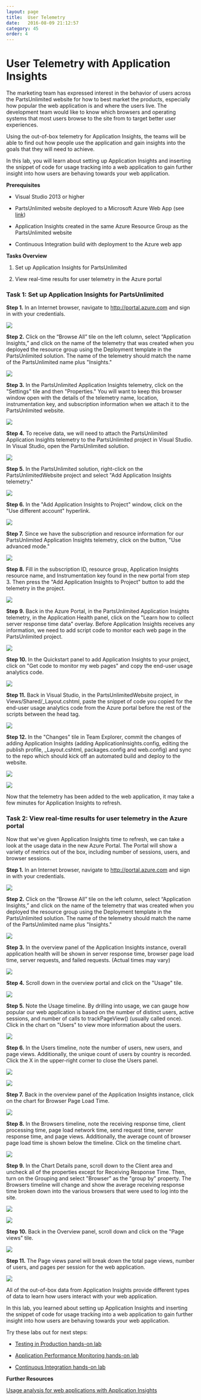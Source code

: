 ```yaml
---
layout: page
title:  User Telemetry
date:   2016-08-09 21:12:57
category: 45
order: 4
---
```


# User Telemetry with Application Insights

The marketing team has expressed interest in the behavior of users across the PartsUnlimited website for how to best market the products, especially how popular the web application is and where the users live. The development team would like to know which browsers and operating systems that most users browse to the site from to target better user experiences.  

Using the out-of-box telemetry for Application Insights, the teams will be able to find out how people use the application and gain insights into the goals that they will need to achieve. 


In this lab, you will learn about setting up Application Insights and inserting the snippet of code for usage tracking into a web application to gain further insight into how users are behaving towards your web application.

**Prerequisites**

- Visual Studio 2013 or higher

- PartsUnlimited website deployed to a Microsoft Azure Web App (see [link](https://github.com/Microsoft/PartsUnlimited/blob/master/docs/Deployment.md))

- Application Insights created in the same Azure Resource Group as the PartsUnlimited website

- Continuous Integration build with deployment to the Azure web app

**Tasks Overview**

1. Set up Application Insights for PartsUnlimited

2. View real-time results for user telemetry in the Azure portal

### Task 1: Set up Application Insights for PartsUnlimited
**Step 1.** In an Internet browser, navigate to <http://portal.azure.com> and
sign in with your credentials.

![](</PartsUnlimited/assets/45-telemetry/prereq-step1.png>)

**Step 2.** Click on the “Browse All” tile on the left column, select
“Application Insights,” and click on the name of the telemetry that was created when you deployed the resource group using the Deployment template in the PartsUnlimited solution. The name of the telemetry should match the name of the PartsUnlimited name plus "Insights."

![](</PartsUnlimited/assets/45-telemetry/prereq-step2.png>)

**Step 3.** In the PartsUnlimited Application Insights telemetry, click on the "Settings" tile and then "Properties." You will want to keep this browser window open with the details of the telemetry name, location, instrumentation key, and subscription information when we attach it to the PartsUnlimited website. 

![](</PartsUnlimited/assets/45-telemetry/prereq-step3.png>)

**Step 4.** To receive data, we will need to attach the PartsUnlimited Application Insights telemetry to the PartsUnlimited project in Visual Studio. In Visual Studio, open the PartsUnlimited solution. 

![](</PartsUnlimited/assets/45-telemetry/prereq-step4.png>)

**Step 5.** In the PartsUnlimited solution, right-click on the PartsUnlimitedWebsite project and select "Add Application Insights telemetry."

![](</PartsUnlimited/assets/45-telemetry/prereq-step5.png>)

**Step 6.** In the "Add Application Insights to Project" window, click on the "Use different account" hyperlink.

![](</PartsUnlimited/assets/45-telemetry/prereq-step6.png>)

**Step 7.** Since we have the subscription and resource information for our PartsUnlimited Application Insights telemetry, click on the button, "Use advanced mode." 

![](</PartsUnlimited/assets/45-telemetry/prereq-step7.png>)

**Step 8.** Fill in the subscription ID, resource group, Application Insights resource name, and Instrumentation key found in the new portal from step 3. Then press the "Add Application Insights to Project" button to add the telemetry in the project. 

![](</PartsUnlimited/assets/45-telemetry/prereq-step8.png>)


**Step 9.** Back in the Azure Portal, in the PartsUnlimited Application Insights telemetry, in the Application Health panel, click on the "Learn how to collect server response time data" overlay. Before Application Insights receives any information, we need to add script code to monitor each web page in the PartsUnlimited project. 

![](</PartsUnlimited/assets/45-telemetry/prereq-step9.png>)

**Step 10.** In the Quickstart panel to add Application Insights to your project, click on "Get code to monitor my web pages" and copy the end-user usage analytics code. 

![](</PartsUnlimited/assets/45-telemetry/prereq-step10.png>)


**Step 11.** Back in Visual Studio, in the PartsUnlimitedWebsite project, in Views/Shared/_Layout.cshtml, paste the snippet of code you copied for the end-user usage analytics code from the Azure portal before the rest of the scripts between the head tag. 

![](</PartsUnlimited/assets/45-telemetry/prereq-step11.png>)

**Step 12.** In the "Changes" tile in Team Explorer, commit the changes of adding Application Insights (adding ApplicationInsights.config, editing the publish profile, _Layout.cshtml, packages.config and web.config) and sync to the repo which should kick off an automated build and deploy to the website. 

![](</PartsUnlimited/assets/45-telemetry/prereq-step12a.png>)

![](</PartsUnlimited/assets/45-telemetry/prereq-step12b.png>)

Now that the telemetry has been added to the web application, it may take a few minutes for Application Insights to refresh.

### Task 2: View real-time results for user telemetry in the Azure portal

Now that we've given Application Insights time to refresh, we can take a look at the usage data in the new Azure Portal. The Portal will show a variety of metrics out of the box, including number of sessions, users, and browser sessions. 

**Step 1.** In an Internet browser, navigate to <http://portal.azure.com> and
sign in with your credentials.

![](</PartsUnlimited/assets/45-telemetry/prereq-step1.png>)

**Step 2.** Click on the “Browse All” tile on the left column, select
“Application Insights,” and click on the name of the telemetry that was created when you deployed the resource group using the Deployment template in the PartsUnlimited solution. The name of the telemetry should match the name of the PartsUnlimited name plus "Insights."

![](</PartsUnlimited/assets/45-telemetry/prereq-step2.png>)

**Step 3.** In the overview panel of the Application Insights instance, overall application health will be shown in server response time, browser page load time, server requests, and failed requests. (Actual times may vary)

![](</PartsUnlimited/assets/45-telemetry/task2step3.png>)

**Step 4.** Scroll down in the overview portal and click on the "Usage" tile. 

![](</PartsUnlimited/assets/45-telemetry/task2step4.png>)

**Step 5.** Note the Usage timeline. By drilling into usage, we can gauge how popular our web application is based on the number of distinct users, active sessions, and number of calls to trackPageView() (usually called once). Click in the chart on "Users" to view more information about the users. 

![](</PartsUnlimited/assets/45-telemetry/task2step5.png>)

**Step 6.** In the Users timeline, note the number of users, new users, and page views. Additionally, the unique count of users by country is recorded. Click the X in the upper-right corner to close the Users panel.  

![](</PartsUnlimited/assets/45-telemetry/task2step6.png>)

![](</PartsUnlimited/assets/45-telemetry/task2step6b.png>)

**Step 7.** Back in the overview panel of the Application Insights instance, click on the chart for Browser Page Load Time.

![](</PartsUnlimited/assets/45-telemetry/task2step7.png>)

**Step 8.** In the Browsers timeline, note the receiving response time, client processing time, page load network time, send request time, server response time, and page views. Additionally, the average count of browser page load time is shown below the timeline. Click on the timeline chart. 

![](</PartsUnlimited/assets/45-telemetry/task2step8.png>)

**Step 9.** In the Chart Details pane, scroll down to the Client area and uncheck all of the properties except for Receiving Response Time. Then, turn on the Grouping and select "Browser" as the "group by" property. The Browsers timeline will change and show the average receiving response time broken down into the various browsers that were used to log into the site. 

![](</PartsUnlimited/assets/45-telemetry/task2step9.png>)

![](</PartsUnlimited/assets/45-telemetry/task2step9b.png>)

**Step 10.** Back in the Overview panel, scroll down and click on the "Page views" tile. 

![](</PartsUnlimited/assets/45-telemetry/task2step10.png>)

**Step 11.** The Page views panel will break down the total page views, number of users, and pages per session for the web application.

![](</PartsUnlimited/assets/45-telemetry/task2step11.png>)

All of the out-of-box data from Application Insights provide different types of data to learn how users interact with your web application. 

In this lab, you learned about setting up Application Insights and inserting the snippet of code for usage tracking into a web application to gain further insight into how users are behaving towards your web application.

Try these labs out for next steps:

- [Testing in Production hands-on lab](https://github.com/Microsoft/PartsUnlimited/tree/aspnet45/docs/HOL_HDD_Testing_in_Production)

- [Application Performance Monitoring hands-on lab](https://github.com/Microsoft/PartsUnlimited/tree/aspnet45/docs/HOL_Application_Performance_Monitoring)

- [Continuous Integration hands-on lab](https://github.com/Microsoft/PartsUnlimited/tree/aspnet45/docs/HOL_Continuous_Integration)

**Further Resources**

[Usage analysis for web applications with Application Insights](https://azure.microsoft.com/en-us/documentation/articles/app-insights-web-track-usage/)